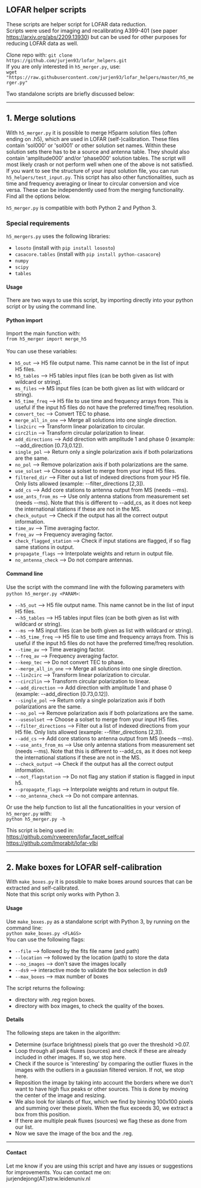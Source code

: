 ## LOFAR helper scripts

These scripts are helper script for LOFAR data reduction.\
Scripts were used for imaging and recalibrating A399-401 (see paper https://arxiv.org/abs/2209.13930) but can be used for other purposes for reducing LOFAR data as well.

Clone repo with: ```git clone https://github.com/jurjen93/lofar_helpers.git``` \
If you are only interested in ```h5_merger.py```, use:\
```wget "https://raw.githubusercontent.com/jurjen93/lofar_helpers/master/h5_merger.py"```

Two standalone scripts are briefly discussed below:

-------------------------------
## 1. Merge solutions

With ```h5_merger.py``` it is possible to merge H5parm solution files (often ending on .h5), which are used in LOFAR (self-)calibration.
These files contain 'sol000' or 'sol001' or other solution set names. Within these solution sets there has to be a source and antenna table. 
They should also contain 'amplitude000' and/or 'phase000' solution tables. The script will most likely crash or not perform well when one of the above is not satisfied.
If you want to see the structure of your input solution file, you can run ```h5_helpers/test_input.py```.
This script has also other functionalities, such as time and frequency averaging or linear to circular conversion and vice versa. 
These can be independently used from the merging functionality. Find all the options below.

```h5_merger.py``` is compatible with both Python 2 and Python 3.

### Special requirements

```h5_mergers.py``` uses the following libraries:
* ```losoto``` (install with ```pip install lososto```)
* ```casacore.tables``` (install with ```pip install python-casacore```)
* ```numpy```
* ```scipy```
* ```tables```

#### Usage

There are two ways to use this script, by importing directly into your python script or by using the command line. 

#### Python import
Import the main function with: \
```from h5_merger import merge_h5```\
\
You can use these variables:

* ```h5_out``` --> H5 file output name. This name cannot be in the list of input H5 files.
* ```h5_tables``` --> H5 tables input files (can be both given as list with wildcard or string).
* ```ms_files``` --> MS input files (can be both given as list with wildcard or string).
* ```h5_time_freq``` --> H5 file to use time and frequency arrays from. This is useful if the input h5 files do not have the preferred time/freq resolution.
* ```convert_tec``` --> Convert TEC to phase.
* ```merge_all_in_one``` --> Merge all solutions into one single direction.
* ```lin2circ``` --> Transform linear polarization to circular.
* ```circ2lin``` --> Transform circular polarization to linear.
* ```add_directions``` --> Add direction with amplitude 1 and phase 0 (example: --add_direction [0.73,0.12]).
* ```single_pol``` --> Return only a single polarization axis if both polarizations are the same.
* ```no_pol``` --> Remove polarization axis if both polarizations are the same.
* ```use_solset``` --> Choose a solset to merge from your input H5 files.
* ```filtered_dir``` --> Filter out a list of indexed directions from your H5 file. Only lists allowed (example: --filter_directions [2,3]).
* ```add_cs``` --> Add core stations to antenna output from MS (needs --ms).
* ```use_ants_from_ms``` --> Use only antenna stations from measurement set (needs --ms). Note that this is different to --add_cs, as it does not keep the international stations if these are not in the MS.
* ```check_output``` --> Check if the output has all the correct output information.
* ```time_av``` --> Time averaging factor.
* ```freq_av``` --> Frequency averaging factor.
* ```check_flagged_station``` --> Check if input stations are flagged, if so flag same stations in output.
* ```propagate_flags``` --> Interpolate weights and return in output file.
* ```no_antenna_check``` --> Do not compare antennas.

#### Command line
Use the script with the command line with the following parameters with ```python h5_merger.py <PARAM>```:
* ```--h5_out``` --> H5 file output name. This name cannot be in the list of input H5 files.
* ```--h5_tables``` --> H5 tables input files (can be both given as list with wildcard or string).
* ```--ms``` --> MS input files (can be both given as list with wildcard or string).
* ```--h5_time_freq``` --> H5 file to use time and frequency arrays from. This is useful if the input h5 files do not have the preferred time/freq resolution.
* ```--time_av``` --> Time averaging factor.
* ```--freq_av``` --> Frequency averaging factor.
* ```--keep_tec``` --> Do not convert TEC to phase.
* ```--merge_all_in_one``` --> Merge all solutions into one single direction.
* ```--lin2circ``` --> Transform linear polarization to circular.
* ```--circ2lin``` --> Transform circular polarization to linear.
* ```--add_direction``` --> Add direction with amplitude 1 and phase 0 (example: --add_direction [0.73,0.12]).
* ```--single_pol``` --> Return only a single polarization axis if both polarizations are the same.
* ```--no_pol``` --> Remove polarization axis if both polarizations are the same.
* ```--usesolset``` --> Choose a solset to merge from your input H5 files.
* ```--filter_directions``` --> Filter out a list of indexed directions from your H5 file. Only lists allowed (example: --filter_directions [2,3]).
* ```--add_cs``` --> Add core stations to antenna output from MS (needs --ms).
* ```--use_ants_from_ms``` --> Use only antenna stations from measurement set (needs --ms). Note that this is different to --add_cs, as it does not keep the international stations if these are not in the MS.
* ```--check_output``` --> Check if the output has all the correct output information.
* ```--not_flagstation``` --> Do not flag any station if station is flagged in input h5.
* ```--propagate_flags``` --> Interpolate weights and return in output file.
* ```--no_antenna_check``` --> Do not compare antennas.

Or use the help function to list all the funcationalities in your version of ```h5_merger.py``` with:\
```python h5_merger.py -h```

This script is being used in:\
https://github.com/rvweeren/lofar_facet_selfcal \
https://github.com/lmorabit/lofar-vlbi

-------------------------------

## 2. Make boxes for LOFAR self-calibration

With ```make_boxes.py``` it is possible to make boxes around sources that can be extracted and self-calibrated.\
Note that this script only works with Python 3.

#### Usage

Use ```make_boxes.py``` as a standalone script with Python 3, by running on the command line:\
```python make_boxes.py <FLAGS>``` \
You can use the following flags:
* ```--file``` --> followed by the fits file name (and path)
* ```--location``` --> followed by the location (path) to store the data
* ```--no_images``` --> don't save the images locally
* ```--ds9``` --> interactive mode to validate the box selection in ds9
* ```--max_boxes``` --> max number of boxes

The script returns the following:
* directory with .reg region boxes.
* directory with box images, to check the quality of the boxes.

#### Details
The following steps are taken in the algorithm:
* Determine (surface brightness) pixels that go over the threshold >0.07.
* Loop through all peak fluxes (sources) and check if these are already included in other images. If so, we stop here.
* Check if the source is 'interesting' by comparing the outlier fluxes in the images with the outliers in a gaussian filtered version. If not, we stop here.
* Reposition the image by taking into account the borders where we don't want to have high flux peaks or other sources. This is done by moving the center of the image and resizing.
* We also look for islands of flux, which we find by binning 100x100 pixels and summing over these pixels. When the flux exceeds 30, we extract a box from this position.
* If there are multiple peak fluxes (sources) we flag these as done from our list.
* Now we save the image of the box and the .reg.

-------------------------------

#### Contact
Let me know if you are using this script and have any issues or suggestions for improvements.
You can contact me on: jurjendejong(AT)strw.leidenuniv.nl

